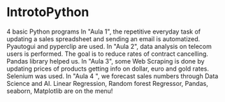 # IntrotoPython
4 basic Python programs 
In "Aula 1", the repetitive everyday task of updating a sales spreadsheet and sending an email is automatized. Pyautogui and pyperclip are used.
In "Aula 2", data analysis on telecom users is performed. The goal is to reduce rates of contract cancelling. Pandas library helped us.
In "Aula 3", some Web Scraping is done by updating prices of products getting info on dollar, euro and gold rates. Selenium was used. 
In "Aula 4 ", we forecast sales numbers through Data Science and AI. Linear Regression, Random forest Regressor, Pandas, seaborn, Matplotlib are on the menu! 
